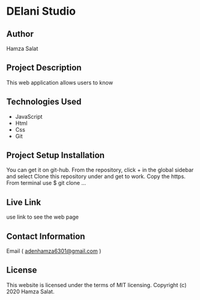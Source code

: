 # DElani Studio 

## Author   
Hamza Salat      
   
## Project Description
This web application allows users to know 

## Technologies Used

* JavaScript
* Html
* Css   
* Git   
   
## Project Setup Installation

You can get it on git-hub. From the repository, click + in the global sidebar and select Clone this repository under and get to work. Copy the https. From terminal use $ git clone ...


## Live Link
   
use link to see the web page


## Contact Information

Email ( adenhamza6301@gmail.com )

## License

This website is licensed under the terms of MIT licensing. Copyright (c) 2020 Hamza Salat.